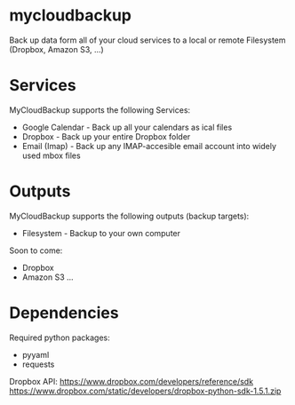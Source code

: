 mycloudbackup
=============

Back up data form all of your cloud services to a local or remote Filesystem (Dropbox, Amazon S3, ...)


Services
========

MyCloudBackup supports the following Services:

* Google Calendar - Back up all your calendars as ical files
* Dropbox - Back up your entire Dropbox folder
* Email (Imap) - Back up any IMAP-accesible email account into widely used mbox files

Outputs
=======

MyCloudBackup supports the following outputs (backup targets):

* Filesystem - Backup to your own computer

Soon to come:
* Dropbox
* Amazon S3
...

Dependencies
============

Required python packages:

* pyyaml
* requests

Dropbox API:
https://www.dropbox.com/developers/reference/sdk
https://www.dropbox.com/static/developers/dropbox-python-sdk-1.5.1.zip
